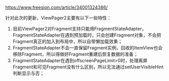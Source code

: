 

https://www.freesion.com/article/34001324386/

针对此次的更新，ViewPager2主要有以下一些特性：

1. 目前ViewPager2对Fragment支持只能用FragmentStateAdapter，FragmentStateAdapter在遇到预加载时，只会创建Fragment对象，不会把Fragment真正的加入到布局中，所以自带懒加载效果；
2. FragmentStateAdapter不会一直保留Fragment实例，回收的ItemView也会移除Fragment，所以得做好Fragment重建后恢复数据的准备；
3. FragmentStateAdapter在遇到offscreenPageLimit>0时，处理离屏Fragment和可见Fragment没有什么区别，所以无法通过setUserVisibleHint判断显示与否；
